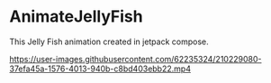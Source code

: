 # AnimateJellyFish
This Jelly Fish animation created in jetpack compose.


https://user-images.githubusercontent.com/62235324/210229080-37efa45a-1576-4013-940b-c8bd403ebb22.mp4


